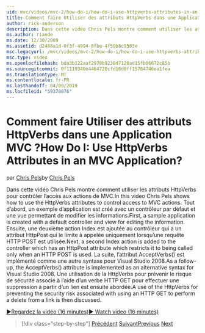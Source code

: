 ```yaml
---
uid: mvc/videos/mvc-2/how-do-i/how-do-i-use-httpverbs-attributes-in-an-mvc-application
title: Comment faire Utiliser des attributs HttpVerbs dans une Application MVC ? | Microsoft Docs
author: rick-anderson
description: Dans cette vidéo Chris Pels montre comment utiliser les attributs HttpVerbs pour contrôler l’accès aux actions de MVC. Tout d’abord, un exemple d’application est créé avec un co par défaut...
ms.author: riande
ms.date: 12/30/2009
ms.assetid: d2488a1d-0f3f-4994-8fbe-4f59b8c9503e
msc.legacyurl: /mvc/videos/mvc-2/how-do-i/how-do-i-use-httpverbs-attributes-in-an-mvc-application
msc.type: video
ms.openlocfilehash: bda3b122aaf2970b9238d7120ad15fb06672c85b
ms.sourcegitcommit: 0f1119340e4464720cfd16d0ff15764746ea1fea
ms.translationtype: MT
ms.contentlocale: fr-FR
ms.lasthandoff: 04/09/2019
ms.locfileid: "59378076"
---
```

# <a name="how-do-i-use-httpverbs-attributes-in-an-mvc-application"></a><span data-ttu-id="71e66-105">Comment faire Utiliser des attributs HttpVerbs dans une Application MVC ?</span><span class="sxs-lookup"><span data-stu-id="71e66-105">How Do I: Use HttpVerbs Attributes in an MVC Application?</span></span>

<span data-ttu-id="71e66-106">par [Chris Pels](https://twitter.com/chrispels)</span><span class="sxs-lookup"><span data-stu-id="71e66-106">by [Chris Pels](https://twitter.com/chrispels)</span></span>

<span data-ttu-id="71e66-107">Dans cette vidéo Chris Pels montre comment utiliser les attributs HttpVerbs pour contrôler l’accès aux actions de MVC.</span><span class="sxs-lookup"><span data-stu-id="71e66-107">In this video Chris Pels shows how to use the HttpVerbs attributes to control access to MVC actions.</span></span> <span data-ttu-id="71e66-108">Tout d’abord, un exemple d’application est créé avec un contrôleur par défaut et une vue permettant de modifier les informations.</span><span class="sxs-lookup"><span data-stu-id="71e66-108">First, a sample application is created with a default controller and view for editing the information.</span></span> <span data-ttu-id="71e66-109">Ensuite, une deuxième action Index est ajoutée au contrôleur qui a un attribut HttpPost qui le limite à appelée uniquement lorsqu’une requête HTTP POST est utilisée.</span><span class="sxs-lookup"><span data-stu-id="71e66-109">Next, a second Index action is added to the controller which has an HttpPost attribute which restricts it to being called only when an HTTP POST is used.</span></span> <span data-ttu-id="71e66-110">La suite, l’attribut AcceptVerbs() est implémenté comme une autre syntaxe pour Visual Studio 2008.</span><span class="sxs-lookup"><span data-stu-id="71e66-110">As a follow-up, the AcceptVerbs() attribute is implemented as an alternative syntax for Visual Studio 2008.</span></span> <span data-ttu-id="71e66-111">Une utilisation de la HttpVerbs pour prévenir le risque de sécurité associé à l’aide d’un verbe HTTP GET pour effectuer une suppression à partir d’un lien est ensuite abordée.</span><span class="sxs-lookup"><span data-stu-id="71e66-111">A use of the HttpVerbs for preventing the security risk associated with using an HTTP GET to perform a delete from a link is then discussed.</span></span>

[<span data-ttu-id="71e66-112">&#9654;Regardez la vidéo (16 minutes)</span><span class="sxs-lookup"><span data-stu-id="71e66-112">&#9654; Watch video (16 minutes)</span></span>](https://channel9.msdn.com/Blogs/ASP-NET-Site-Videos/how-do-i-use-httpverbs-attributes-in-an-mvc-application)

> [!div class="step-by-step"]
> <span data-ttu-id="71e66-113">[Précédent](how-do-i-work-with-model-binders-in-an-mvc-application.md)
> [Suivant](mvc2-html-encoding.md)</span><span class="sxs-lookup"><span data-stu-id="71e66-113">[Previous](how-do-i-work-with-model-binders-in-an-mvc-application.md)
[Next](mvc2-html-encoding.md)</span></span>
